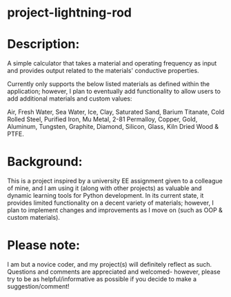 # project-lightning-rod

# Description:
A simple calculator that takes a material and operating frequency as input and provides output related to the materials' conductive properties.

Currently only supports the below listed materials as defined within the application; however, I plan to eventually add functionality to allow users to add additional materials and custom values:

   Air, Fresh Water, Sea Water, Ice, Clay, Saturated Sand, Barium Titanate, Cold Rolled Steel, Purified Iron, Mu Metal, 2-81
   Permalloy, Copper, Gold, Aluminum, Tungsten, Graphite, Diamond, Silicon, Glass, Kiln Dried Wood & PTFE.

# Background:
This is a project inspired by a university EE assignment given to a colleague of mine, and I am using it (along with other projects) as valuable and dynamic learning tools for Python development.
In its current state, it provides limited functionality on a decent variety of materials; however, I plan to implement changes and improvements as I move on (such as OOP & custom materials).


# Please note:
I am but a novice coder, and my project(s) will definitely reflect as such.
Questions and comments are appreciated and welcomed- however, please try to be as helpful/informative as possible if you decide to make a suggestion/comment!
